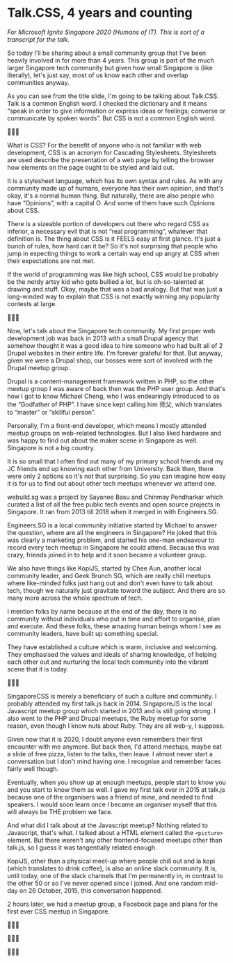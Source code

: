 # Talk.CSS, 4 years and counting

*For Microsoft Ignite Singapore 2020 (Humans of IT). This is sort of a transcript for the talk.*

So today I'll be sharing about a small community group that I've been heavily involved in for more than 4 years. This group is part of the much larger Singapore tech community but given how small Singapore is (like literally), let's just say, most of us know each other and overlap communities anyway.

As you can see from the title slide, I'm going to be talking about Talk.CSS. Talk is a common English word. I checked the dictionary and it means “speak in order to give information or express ideas or feelings; converse or communicate by spoken words”. But CSS is not a common English word.

👾👾👾

What is CSS? For the benefit of anyone who is not familiar with web development, CSS is an acronym for Cascading Stylesheets. Stylesheets are used describe the presentation of a web page by telling the browser how elements on the page ought to be styled and laid out.

It is a stylesheet language, which has its own syntax and rules. As with any community made up of humans, everyone has their own opinion, and that's okay, it's a normal human thing. But naturally, there are also people who have “Opinions”, with a capital O. And some of them have such Opinions about CSS.

There is a sizeable portion of developers out there who regard CSS as inferior, a necessary evil that is not “real programming”, whatever that definition is. The thing about CSS is it FEELS easy at first glance. It's just a bunch of rules, how hard can it be? So it's not surprising that people who jump in expecting things to work a certain way end up angry at CSS when their expectations are not met.

If the world of programming was like high school, CSS would be probably be the nerdy artsy kid who gets bullied a lot, but is oh-so-talented at drawing and stuff. Okay, maybe that was a bad analogy. But that was just a long-winded way to explain that CSS is not exactly winning any popularity contests at large.

👾👾👾

Now, let's talk about the Singapore tech community. My first proper web development job was back in 2013 with a small Drupal agency that somehow thought it was a good idea to hire someone who had built all of 2 Drupal websites in their entire life. I'm forever grateful for that. But anyway, given we were a Drupal shop, our bosses were sort of involved with the Drupal meetup group.

Drupal is a content-management framework written in PHP, so the other meetup group I was aware of back then was the PHP user group. And that's how I got to know Michael Cheng, who I was endearingly introduced to as the “Godfather of PHP”. I have since kept calling him 师父, which translates to “master” or “skillful person”.

Personally, I'm a front-end developer, which means I mostly attended meetup groups on web-related technologies. But I also liked hardware and was happy to find out about the maker scene in Singapore as well. Singapore is not a big country.

It is so small that I often find out many of my primary school friends and my JC friends end up knowing each other from University. Back then, there were only 2 options so it's not that surprising. So you can imagine how easy it is for us to find out about other tech meetups whenever we attend one.

webuild.sg was a project by Sayanee Basu and Chinmay Pendharkar which curated a list of all the free public tech events and open source projects in Singapore. It ran from 2013 till 2018 when it merged in with Engineers.SG.

Engineers.SG is a local community initiative started by Michael to answer the question, where are all the engineers in Singapore? He joked that this was clearly a marketing problem, and started his one-man endeavour to record every tech meetup in Singapore he could attend. Because this was crazy, friends joined in to help and it soon became a volunteer group.

We also have things like KopiJS, started by Chee Aun, another local community leader, and Geek Brunch SG, which are really chill meetups where like-minded folks just hang out and don't even have to talk about tech, though we naturally just gravitate toward the subject. And there are so many more across the whole spectrum of tech.

I mention folks by name because at the end of the day, there is no community without individuals who put in time and effort to organise, plan and execute. And these folks, these amazing human beings whom I see as community leaders, have built up something special.

They have established a culture which is warm, inclusive and welcoming. They emphasised the values and ideals of sharing knowledge, of helping each other out and nurturing the local tech community into the vibrant scene that it is today.

👾👾👾

SingaporeCSS is merely a beneficiary of such a culture and community. I probably attended my first talk.js back in 2014. SingaporeJS is the local Javascript meetup group which started in 2013 and is still going strong. I also went to the PHP and Drupal meetups, the Ruby meetup for some reason, even though I know nuts about Ruby. They are all web-y, I suppose.

Given now that it is 2020, I doubt anyone even remembers their first encounter with me anymore. But back then, I'd attend meetups, maybe eat a slide of free pizza, listen to the talks, then leave. I almost never start a conversation but I don't mind having one. I recognise and remember faces fairly well though.

Eventually, when you show up at enough meetups, people start to know you and you start to know them as well. I gave my first talk ever in 2015 at talk.js because one of the organisers was a friend of mine, and needed to find speakers. I would soon learn once I became an organiser myself that this will always be THE problem we face.

And what did I talk about at the Javascript meetup? Nothing related to Javascript, that's what. I talked about a HTML element called the `<picture>` element. But there weren't any other frontend-focused meetups other than talk.js, so I guess it was tangentially related enough.

KopiJS, other than a physical meet-up where people chill out and la kopi (which translates to drink coffee), is also an online slack community. It is, until today, one of the slack channels that I'm permanently in, in contrast to the other 50 or so I've never opened since I joined. And one random mid-day on 26 October, 2015, this conversation happened.

2 hours later, we had a meetup group, a Facebook page and plans for the first ever CSS meetup in Singapore.

👾👾👾

👾👾👾

👾👾👾